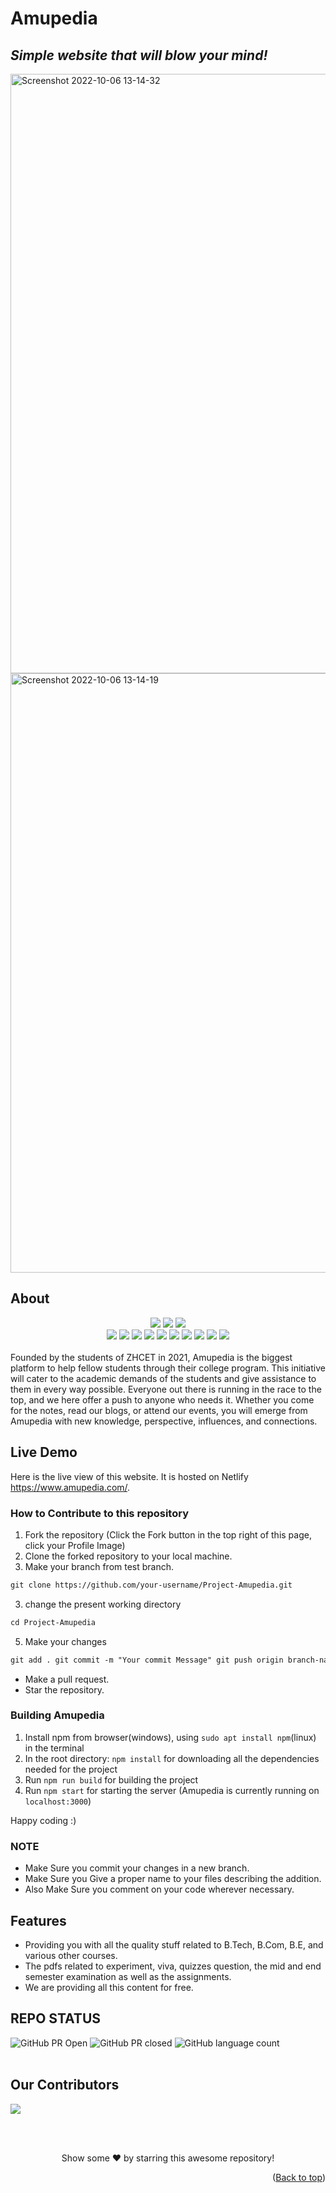 <div id="top"></div>

# Amupedia

## _Simple website that will blow your mind!_

<img width="959" alt="Screenshot 2022-10-06 13-14-32" src="https://user-images.githubusercontent.com/56462749/196167807-122487df-62c4-445f-b58c-7884a26db1ba.png">
<img width="959" alt="Screenshot 2022-10-06 13-14-19" src="https://user-images.githubusercontent.com/56462749/196167803-bc606c1c-a03f-40c0-9c51-b6f2576234c1.png">

## About
<div align="center">
<img src="https://forthebadge.com/images/badges/built-with-love.svg" />
<img src="https://forthebadge.com/images/badges/uses-brains.svg" />
<img src="https://forthebadge.com/images/badges/powered-by-responsibility.svg" />
   <br>
   <img src="https://img.shields.io/github/repo-size/amupedia2021/Project-Amupedia?style=for-the-badge" />
   <img src="https://img.shields.io/github/issues/amupedia2021/Project-Amupedia?style=for-the-badge" />
   <img src="https://img.shields.io/github/issues-closed-raw/amupedia2021/Project-Amupedia?style=for-the-badge" />
    <img src="https://img.shields.io/github/license/amupedia2021/Project-Amupedia?style=for-the-badge" />

   <img src="https://img.shields.io/github/issues-pr/amupedia2021/Project-Amupedia?style=for-the-badge" />
    <img src="https://img.shields.io/github/contributors/amupedia2021/Project-Amupedia?style=for-the-badge" />
    <img src="https://img.shields.io/github/stars/amupedia2021/Project-Amupedia?style=for-the-badge" />
  
   <img src="https://img.shields.io/github/issues-pr-closed-raw/amupedia2021/Project-Amupedia?style=for-the-badge" />
   <img src="https://img.shields.io/github/forks/amupedia2021/Project-Amupedia?style=for-the-badge" />
  <img src="https://img.shields.io/github/last-commit/amupedia2021/Project-Amupedia?style=for-the-badge" />
     </div>
     <br>
Founded by the students of ZHCET in 2021, Amupedia is the biggest platform to help fellow students through their college program. This initiative will cater to the academic demands of the students and give assistance to them in every way possible. Everyone out there is running in the race to the top, and we here offer a push to anyone who needs it. Whether you come for the notes, read our blogs, or attend our events, you will emerge from Amupedia with new knowledge, perspective, influences, and connections.


## Live Demo

Here is the live view of this website. It is hosted on Netlify https://www.amupedia.com/.

### How to Contribute to this repository

1. Fork the repository (Click the Fork button in the top right of this page,
   click your Profile Image)
2. Clone the forked repository to your local machine.
3. Make your branch from test branch.

```markdown
git clone https://github.com/your-username/Project-Amupedia.git
```

3. change the present working directory

```markdown
cd Project-Amupedia
```

5. Make your changes

```markdown
git add . git commit -m "Your commit Message" git push origin branch-name
```

- Make a pull request.
- Star the repository.

### Building Amupedia

1. Install npm from browser(windows), using ``sudo apt install npm``(linux) in the terminal
2. In the root directory: `npm install` for downloading all the dependencies needed for the project
3. Run `npm run build` for building the project
4. Run `npm start` for starting the server (Amupedia is currently running on `localhost:3000`)

Happy coding :)

### NOTE

- Make Sure you commit your changes in a new branch.
- Make Sure you Give a proper name to your files describing the addition.
- Also Make Sure you comment on your code wherever necessary.

## Features

- Providing you with all the quality stuff related to B.Tech, B.Com, B.E, and various other courses.
- The pdfs related to experiment, viva, quizzes question, the mid and end semester examination as well as the assignments.
- We are providing all this content for free.

## REPO STATUS

![GitHub PR Open](https://img.shields.io/github/issues-pr/amupedia2021/Project-Amupedia?style=for-the-badge&color=aqua)
![GitHub PR closed](https://img.shields.io/github/issues-pr-closed-raw/amupedia2021/Project-Amupedia?style=for-the-badge&color=blue)
![GitHub language count](https://img.shields.io/github/languages/count/amupedia2021/Project-Amupedia?style=for-the-badge&color=brightgreen)
<br><br>

## Our Contributors
<a href="https://github.com/amupedia2021/Project-Amupedia/graphs/contributors">
  <img align="center" src="https://contrib.rocks/image?max=100&repo=amupedia2021/Project-Amupedia" />
</a> 

<br><br>
<div align="center">
Show some ❤️ by starring this awesome repository!
</div>

<p align="right">(<a href="#top">Back to top</a>)</p>
